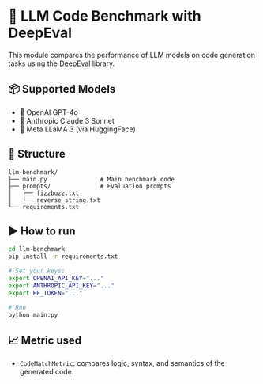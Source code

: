 <p align="center">
  <h1>🧪 LLM Code Benchmark with DeepEval</h1>
</p>

This module compares the performance of LLM models on code generation tasks using the [DeepEval](https://github.com/confident-ai/deepeval) library.

## 📦 Supported Models

- 🧠 OpenAI GPT-4o
- 🤖 Anthropic Claude 3 Sonnet
- 🦙 Meta LLaMA 3 (via HuggingFace)

## 📂 Structure

```
llm-benchmark/
├── main.py               # Main benchmark code
├── prompts/              # Evaluation prompts
│   ├── fizzbuzz.txt
│   └── reverse_string.txt
└── requirements.txt
```

## ▶️ How to run

```bash
cd llm-benchmark
pip install -r requirements.txt

# Set your keys:
export OPENAI_API_KEY="..."
export ANTHROPIC_API_KEY="..."
export HF_TOKEN="..."

# Run
python main.py
```

## 📈 Metric used

- `CodeMatchMetric`: compares logic, syntax, and semantics of the generated code.
